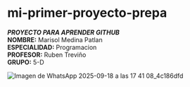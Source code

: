 # mi-primer-proyecto-prepa  
***PROYECTO PARA APRENDER GITHUB***    
**NOMBRE:** Marisol Medina Patlan    
**ESPECIALIDAD:** Programacion  
**PROFESOR:** Ruben Treviño  
**GRUPO:** 5-D  

![Imagen de WhatsApp 2025-09-18 a las 17 41 08_4c186dfd](https://github.com/user-attachments/assets/a580edf3-c610-4a87-afde-e770464ff300 "Mi Foto")
